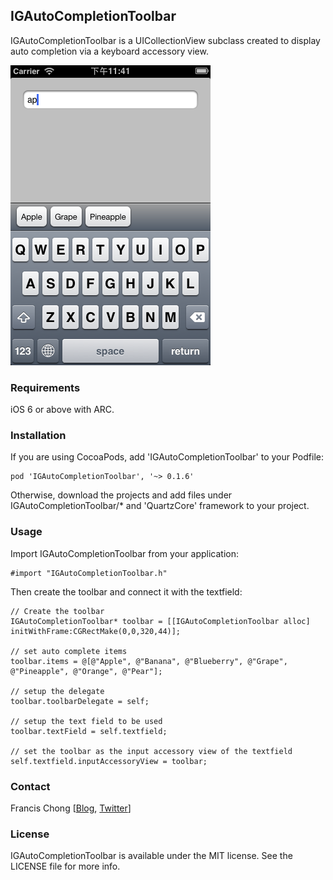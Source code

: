 ## IGAutoCompletionToolbar

IGAutoCompletionToolbar is a UICollectionView subclass created to display auto completion via a keyboard accessory view.

![screenshot](screenshot.png)

### Requirements

iOS 6 or above with ARC.

### Installation

If you are using CocoaPods, add 'IGAutoCompletionToolbar' to your Podfile:

```
pod 'IGAutoCompletionToolbar', '~> 0.1.6'
```

Otherwise, download the projects and add files under IGAutoCompletionToolbar/* and 'QuartzCore' framework to your project.

### Usage

Import IGAutoCompletionToolbar from your application:

```
#import "IGAutoCompletionToolbar.h"
```

Then create the toolbar and connect it with the textfield:

```
// Create the toolbar
IGAutoCompletionToolbar* toolbar = [[IGAutoCompletionToolbar alloc] initWithFrame:CGRectMake(0,0,320,44)];

// set auto complete items
toolbar.items = @[@"Apple", @"Banana", @"Blueberry", @"Grape", @"Pineapple", @"Orange", @"Pear"];

// setup the delegate
toolbar.toolbarDelegate = self;

// setup the text field to be used
toolbar.textField = self.textfield;

// set the toolbar as the input accessory view of the textfield
self.textfield.inputAccessoryView = toolbar;
```

### Contact

Francis Chong [[Blog](http://reality.hk), [Twitter](http://twitter.com/siuying)]

### License

IGAutoCompletionToolbar is available under the MIT license. See the LICENSE file for more info.